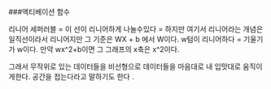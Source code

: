 ###액티베이션 함수

 리니어 세퍼러블  = 이 선이 리니어하게 나눌수있다 = 하지만 여기서 리니어라는 개념은 일직선이라서 리니어지만 그 기준은 WX + b 에서 W이다. 
 w텀이 리니어하다 = 기울기가 w이다. 만약 wx^2+b이면 그 그래프의 x축은 x^2이다. 

그래서 무작위로 있는 데이터들을 비선형으로 데이터들을 마음대로 내 입맛대로 움직이게한다. 공간을 접는다라고 말하기도 한다 . 
